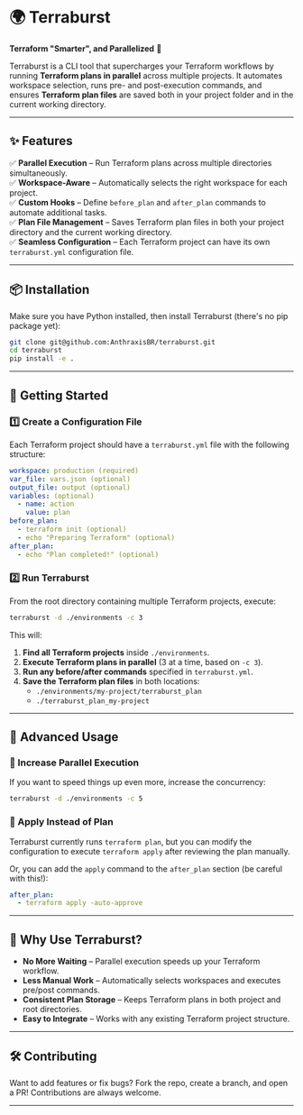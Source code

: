 # 🌍 Terraburst

**Terraform "Smarter", and Parallelized** 🚀

Terraburst is a CLI tool that supercharges your Terraform workflows by running **Terraform plans in parallel** across multiple projects. It automates workspace selection, runs pre- and post-execution commands, and ensures **Terraform plan files** are saved both in your project folder and in the current working directory.

---

## ✨ Features
✅ **Parallel Execution** – Run Terraform plans across multiple directories simultaneously.  
✅ **Workspace-Aware** – Automatically selects the right workspace for each project.  
✅ **Custom Hooks** – Define `before_plan` and `after_plan` commands to automate additional tasks.  
✅ **Plan File Management** – Saves Terraform plan files in both your project directory and the current working directory.  
✅ **Seamless Configuration** – Each Terraform project can have its own `terraburst.yml` configuration file.

---

## 📦 Installation

Make sure you have Python installed, then install Terraburst (there's no pip package yet):


```sh
git clone git@github.com:AnthraxisBR/terraburst.git
cd terraburst
pip install -e .
```

---

## 🚀 Getting Started

### 1️⃣ Create a Configuration File
Each Terraform project should have a `terraburst.yml` file with the following structure:

```yaml
workspace: production (required)
var_file: vars.json (optional)
output_file: output (optional)
variables: (optional)
  - name: action
    value: plan
before_plan:
  - terraform init (optional)
  - echo "Preparing Terraform" (optional)
after_plan:
  - echo "Plan completed!" (optional)
```

### 2️⃣ Run Terraburst
From the root directory containing multiple Terraform projects, execute:

```sh
terraburst -d ./environments -c 3
```

This will:
1. **Find all Terraform projects** inside `./environments`.
2. **Execute Terraform plans in parallel** (3 at a time, based on `-c 3`).
3. **Run any before/after commands** specified in `terraburst.yml`.
4. **Save the Terraform plan files** in both locations:
   - `./environments/my-project/terraburst_plan`
   - `./terraburst_plan_my-project`

---

## 🔧 Advanced Usage

### 💨 Increase Parallel Execution
If you want to speed things up even more, increase the concurrency:

```sh
terraburst -d ./environments -c 5
```

### 🔄 Apply Instead of Plan
Terraburst currently runs `terraform plan`, but you can modify the configuration to execute `terraform apply` after reviewing the plan manually.

Or, you can add the `apply` command to the `after_plan` section (be careful with this!):

```yaml
after_plan:
  - terraform apply -auto-approve
```

---

## 🎯 Why Use Terraburst?
- **No More Waiting** – Parallel execution speeds up your Terraform workflow.
- **Less Manual Work** – Automatically selects workspaces and executes pre/post commands.
- **Consistent Plan Storage** – Keeps Terraform plans in both project and root directories.
- **Easy to Integrate** – Works with any existing Terraform project structure.

---

## 🛠️ Contributing
Want to add features or fix bugs? Fork the repo, create a branch, and open a PR! Contributions are always welcome.

---
